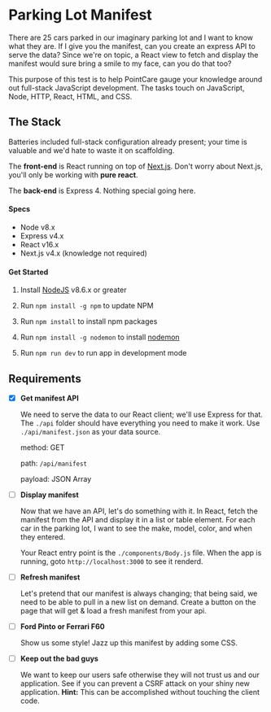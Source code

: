 # Parking Lot Manifest

There are 25 cars parked in our imaginary parking lot and I want to know what they are. If I give you the manifest, can you create an express API to serve the data? Since we're on topic, a React view to fetch and display the manifest would sure bring a smile to my face, can you do that too?

This purpose of this test is to help PointCare gauge your knowledge around out full-stack JavaScript development. The tasks touch on JavaScript, Node, HTTP, React, HTML, and CSS.

## The Stack

Batteries included full-stack configuration already present; your time is valuable and we'd hate to waste it on scaffolding.

The **front-end** is React running on top of [Next.js](https://github.com/zeit/next.js/). Don't worry about Next.js, you'll only be working with **pure react**.

The **back-end** is Express 4. Nothing special going here.

#### Specs

- Node v8.x
- Express v4.x
- React v16.x
- Next.js v4.x (knowledge not required)

#### Get Started

1. Install [NodeJS](https://nodejs.org) v8.6.x or greater

2. Run `npm install -g npm` to update NPM

3. Run `npm install` to install npm packages

4. Run `npm install -g nodemon` to install [nodemon](https://nodemon.io/)

5. Run `npm run dev` to run app in development mode

## Requirements

- [x] **Get manifest API**

  We need to serve the data to our React client; we'll use Express for that. The `./api` folder should have everything you need to make it work. Use `./api/manifest.json` as your data source.

  method: GET

  path: `/api/manifest`

  payload: JSON Array

- [ ] **Display manifest**

  Now that we have an API, let's do something with it. In React, fetch the manifest from the API and display it in a list or table element. For each car in the parking lot, I want to see the make, model, color, and when they entered.

  Your React entry point is the `./components/Body.js` file. When the app is running, goto `http://localhost:3000` to see it renderd.

- [ ] **Refresh manifest**

  Let's pretend that our manifest is always changing; that being said, we need to be able to pull in a new list on demand. Create a button on the page that will get & load a fresh manifest from your api.

- [ ] **Ford Pinto or Ferrari F60**

  Show us some style! Jazz up this manifest by adding some CSS.

- [ ] **Keep out the bad guys**

  We want to keep our users safe otherwise they will not trust us and our application. See if you can prevent a CSRF attack on your shiny new application. **Hint:** This can be accomplished without touching the client code.
